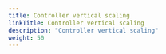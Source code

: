 ```yaml
---
title: Controller vertical scaling
linkTitle: Controller vertical scaling
description: "Controller vertical scaling"
weight: 50
---
```

